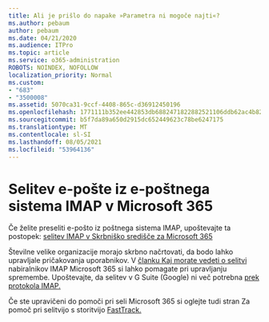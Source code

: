 ```yaml
---
title: Ali je prišlo do napake »Parametra ni mogoče najti«?
ms.author: pebaum
author: pebaum
ms.date: 04/21/2020
ms.audience: ITPro
ms.topic: article
ms.service: o365-administration
ROBOTS: NOINDEX, NOFOLLOW
localization_priority: Normal
ms.custom:
- "683"
- "3500008"
ms.assetid: 5070ca31-9ccf-4408-865c-d36912450196
ms.openlocfilehash: 1771111b352ee442853db6882471822882521106ddb62ac4b82a2791a989e732
ms.sourcegitcommit: b5f7da89a650d2915dc652449623c78be6247175
ms.translationtype: MT
ms.contentlocale: sl-SI
ms.lasthandoff: 08/05/2021
ms.locfileid: "53964136"
---
```

# <a name="migrating-email-from-imap-email-system-to-microsoft-365"></a>Selitev e-pošte iz e-poštnega sistema IMAP v Microsoft 365

Če želite preseliti e-pošto iz poštnega sistema IMAP, upoštevajte ta postopek: [selitev IMAP v Skrbniško središče za Microsoft 365](https://docs.microsoft.com/Exchange/mailbox-migration/migrating-imap-mailboxes/imap-migration-in-the-admin-center)
  
Številne velike organizacije morajo skrbno načrtovati, da bodo lahko upravljale pričakovanja uporabnikov. V [članku Kaj morate vedeti o selitvi](https://docs.microsoft.com/Exchange/mailbox-migration/migrating-imap-mailboxes/migrating-imap-mailboxes) nabiralnikov IMAP Microsoft 365 si lahko pomagate pri upravljanju spremembe. Upoštevajte, da selitev v G Suite (Google) ni več potrebna [prek protokola IMAP.](https://docs.microsoft.com/Exchange/mailbox-migration/perform-g-suite-migration)

Če ste upravičeni do pomoči pri seli Microsoft 365 si oglejte tudi stran Za pomoč pri selitvijo s storitvijo [FastTrack.](https://www.microsoft.com/fasttrack/microsoft-365/office-365)
  
